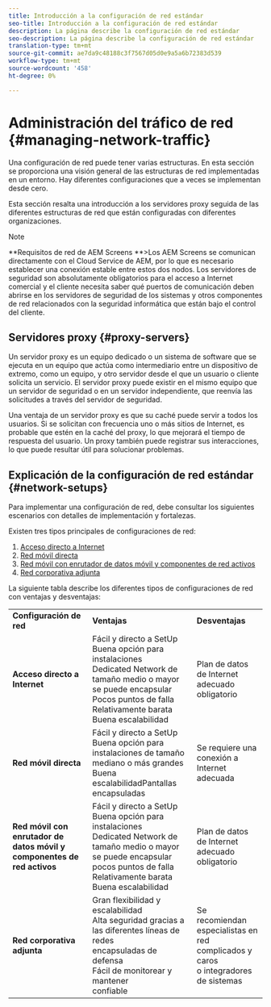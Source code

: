 ```yaml
---
title: Introducción a la configuración de red estándar
seo-title: Introducción a la configuración de red estándar
description: La página describe la configuración de red estándar
seo-description: La página describe la configuración de red estándar
translation-type: tm+mt
source-git-commit: ae7da9c48188c3f7567d05d0e9a5a6b72383d539
workflow-type: tm+mt
source-wordcount: '458'
ht-degree: 0%

---
```



# Administración del tráfico de red {#managing-network-traffic}

Una configuración de red puede tener varias estructuras. En esta sección se proporciona una visión general de las estructuras de red implementadas en un entorno. Hay diferentes configuraciones que a veces se implementan desde cero.

Esta sección resalta una introducción a los servidores proxy seguida de las diferentes estructuras de red que están configuradas con diferentes organizaciones.

>[!NOTE]
>**Requisitos de red de AEM Screens **>Los AEM Screens se comunican directamente con el Cloud Service de AEM, por lo que es necesario establecer una conexión estable entre estos dos nodos. Los servidores de seguridad son absolutamente obligatorios para el acceso a Internet comercial y el cliente necesita saber qué puertos de comunicación deben abrirse en los servidores de seguridad de los sistemas y otros componentes de red relacionados con la seguridad informática que están bajo el control del cliente.

## Servidores proxy {#proxy-servers}

Un servidor proxy es un equipo dedicado o un sistema de software que se ejecuta en un equipo que actúa como intermediario entre un dispositivo de extremo, como un equipo, y otro servidor desde el que un usuario o cliente solicita un servicio. El servidor proxy puede existir en el mismo equipo que un servidor de seguridad o en un servidor independiente, que reenvía las solicitudes a través del servidor de seguridad.

Una ventaja de un servidor proxy es que su caché puede servir a todos los usuarios. Si se solicitan con frecuencia uno o más sitios de Internet, es probable que estén en la caché del proxy, lo que mejorará el tiempo de respuesta del usuario. Un proxy también puede registrar sus interacciones, lo que puede resultar útil para solucionar problemas.

## Explicación de la configuración de red estándar {#network-setups}

Para implementar una configuración de red, debe consultar los siguientes escenarios con detalles de implementación y fortalezas.

Existen tres tipos principales de configuraciones de red:

1. [Acceso directo a Internet](/help/using/direct-internet-access.md)
1. [Red móvil directa](/help/using/mobile-network-setup.md)
1. [Red móvil con enrutador de datos móvil y componentes de red activos](/help/using/mobile-network-setup-router.md)
1. [Red corporativa adjunta](/help/using/enclosed-corporate-network.md)

La siguiente tabla describe los diferentes tipos de configuraciones de red con ventajas y desventajas:

<table>
 <tbody>
  <tr>
   <td><strong>Configuración de red</strong></td>
   <td><strong>Ventajas</strong></td>
   <td><strong>Desventajas</strong></td>
  </tr>
  <tr>
   <td><strong>Acceso directo a Internet</strong></td>
   <td>Fácil y directo a SetUp<br>Buena opción para instalaciones<br>Dedicated Network de tamaño medio o mayor se puede encapsular<br>Pocos puntos de falla<br>Relativamente barata<br>Buena escalabilidad</td>
   <td>Plan de datos de Internet adecuado obligatorio</td>
  </tr>
    <tr>
   <td><strong>Red móvil directa</strong></td>
   <td>Fácil y directo a SetUp<br>Buena opción para instalaciones de tamaño mediano o más grandes<br>Buena escalabilidadPantallas<br>encapsuladas
</td>
   <td>Se requiere una conexión a Internet adecuada</td>
  </tr>
    <tr>
<tr>
   <td><strong>Red móvil con enrutador de datos móvil y componentes de red activos</strong></td>
   <td>Fácil y directo a SetUp<br>Buena opción para instalaciones<br>Dedicated Network de tamaño medio o mayor se puede encapsular<br>pocos puntos de falla<br>Relativamente barata<br>Buena escalabilidad</br></td>
   <td>Plan de datos de Internet adecuado obligatorio</td>
  </tr>
    <tr>

<td><strong>Red corporativa adjunta</strong></td>
   <td>Gran flexibilidad y escalabilidad<br>Alta seguridad gracias a las diferentes líneas de redes<br>encapsuladas de defensa<br>Fácil de monitorear y mantener<br>confiable</td>
   <td>Se recomiendan especialistas en red complicados y caros<br>o integradores de sistemas</td>
  </tr>
  </tr>
 </tbody>
</table>


